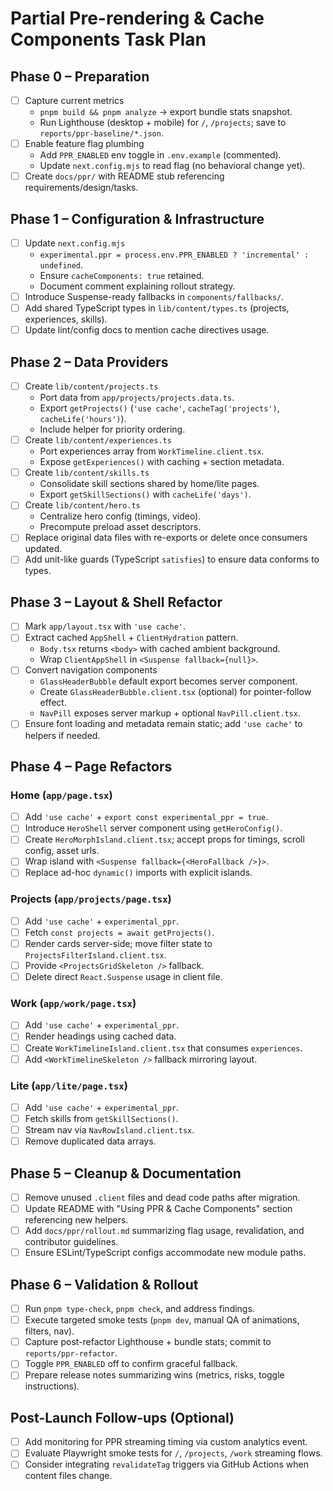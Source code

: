# Partial Pre-rendering & Cache Components Task Plan

## Phase 0 – Preparation

- [ ] Capture current metrics
  - `pnpm build && pnpm analyze` → export bundle stats snapshot.
  - Run Lighthouse (desktop + mobile) for `/`, `/projects`; save to `reports/ppr-baseline/*.json`.
- [ ] Enable feature flag plumbing
  - Add `PPR_ENABLED` env toggle in `.env.example` (commented).
  - Update `next.config.mjs` to read flag (no behavioral change yet).
- [ ] Create `docs/ppr/` with README stub referencing requirements/design/tasks.

## Phase 1 – Configuration & Infrastructure

- [ ] Update `next.config.mjs`
  - `experimental.ppr = process.env.PPR_ENABLED ? 'incremental' : undefined`.
  - Ensure `cacheComponents: true` retained.
  - Document comment explaining rollout strategy.
- [ ] Introduce Suspense-ready fallbacks in `components/fallbacks/`.
- [ ] Add shared TypeScript types in `lib/content/types.ts` (projects, experiences, skills).
- [ ] Update lint/config docs to mention cache directives usage.

## Phase 2 – Data Providers

- [ ] Create `lib/content/projects.ts`
  - Port data from `app/projects/projects.data.ts`.
  - Export `getProjects()` (`'use cache'`, `cacheTag('projects')`, `cacheLife('hours')`).
  - Include helper for priority ordering.
- [ ] Create `lib/content/experiences.ts`
  - Port experiences array from `WorkTimeline.client.tsx`.
  - Expose `getExperiences()` with caching + section metadata.
- [ ] Create `lib/content/skills.ts`
  - Consolidate skill sections shared by home/lite pages.
  - Export `getSkillSections()` with `cacheLife('days')`.
- [ ] Create `lib/content/hero.ts`
  - Centralize hero config (timings, video).
  - Precompute preload asset descriptors.
- [ ] Replace original data files with re-exports or delete once consumers updated.
- [ ] Add unit-like guards (TypeScript `satisfies`) to ensure data conforms to types.

## Phase 3 – Layout & Shell Refactor

- [ ] Mark `app/layout.tsx` with `'use cache'`.
- [ ] Extract cached `AppShell` + `ClientHydration` pattern.
  - `Body.tsx` returns `<body>` with cached ambient background.
  - Wrap `ClientAppShell` in `<Suspense fallback={null}>`.
- [ ] Convert navigation components
  - `GlassHeaderBubble` default export becomes server component.
  - Create `GlassHeaderBubble.client.tsx` (optional) for pointer-follow effect.
  - `NavPill` exposes server markup + optional `NavPill.client.tsx`.
- [ ] Ensure font loading and metadata remain static; add `'use cache'` to helpers if needed.

## Phase 4 – Page Refactors

### Home (`app/page.tsx`)

- [ ] Add `'use cache'` + `export const experimental_ppr = true`.
- [ ] Introduce `HeroShell` server component using `getHeroConfig()`.
- [ ] Create `HeroMorphIsland.client.tsx`; accept props for timings, scroll config, asset urls.
- [ ] Wrap island with `<Suspense fallback={<HeroFallback />}>`.
- [ ] Replace ad-hoc `dynamic()` imports with explicit islands.

### Projects (`app/projects/page.tsx`)

- [ ] Add `'use cache'` + `experimental_ppr`.
- [ ] Fetch `const projects = await getProjects()`.
- [ ] Render cards server-side; move filter state to `ProjectsFilterIsland.client.tsx`.
- [ ] Provide `<ProjectsGridSkeleton />` fallback.
- [ ] Delete direct `React.Suspense` usage in client file.

### Work (`app/work/page.tsx`)

- [ ] Add `'use cache'` + `experimental_ppr`.
- [ ] Render headings using cached data.
- [ ] Create `WorkTimelineIsland.client.tsx` that consumes `experiences`.
- [ ] Add `<WorkTimelineSkeleton />` fallback mirroring layout.

### Lite (`app/lite/page.tsx`)

- [ ] Add `'use cache'` + `experimental_ppr`.
- [ ] Fetch skills from `getSkillSections()`.
- [ ] Stream nav via `NavRowIsland.client.tsx`.
- [ ] Remove duplicated data arrays.

## Phase 5 – Cleanup & Documentation

- [ ] Remove unused `.client` files and dead code paths after migration.
- [ ] Update README with "Using PPR & Cache Components" section referencing new helpers.
- [ ] Add `docs/ppr/rollout.md` summarizing flag usage, revalidation, and contributor guidelines.
- [ ] Ensure ESLint/TypeScript configs accommodate new module paths.

## Phase 6 – Validation & Rollout

- [ ] Run `pnpm type-check`, `pnpm check`, and address findings.
- [ ] Execute targeted smoke tests (`pnpm dev`, manual QA of animations, filters, nav).
- [ ] Capture post-refactor Lighthouse + bundle stats; commit to `reports/ppr-refactor`.
- [ ] Toggle `PPR_ENABLED` off to confirm graceful fallback.
- [ ] Prepare release notes summarizing wins (metrics, risks, toggle instructions).

## Post-Launch Follow-ups (Optional)

- [ ] Add monitoring for PPR streaming timing via custom analytics event.
- [ ] Evaluate Playwright smoke tests for `/`, `/projects`, `/work` streaming flows.
- [ ] Consider integrating `revalidateTag` triggers via GitHub Actions when content files change.
